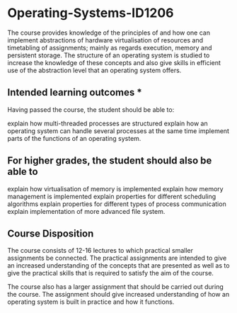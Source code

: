 # Operating-Systems-ID1206

The course provides knowledge of the principles of and how one can implement abstractions of hardware
virtualisation of resources and timetabling of assignments; mainly as regards execution, memory and persistent storage.
The structure of an operating system is studied to increase the knowledge of these concepts and also give skills in efficient use of the abstraction level that an operating system offers.

## Intended learning outcomes *

Having passed the course, the student should be able to:

explain how multi-threaded processes are structured
explain how an operating system can handle several processes at the same time
implement parts of the functions of an operating system.

## For higher grades, the student should also be able to

explain how virtualisation of memory is implemented
explain how memory management is implemented
explain properties for different scheduling algorithms
explain properties for different types of process communication
explain implementation of more advanced file system.

## Course Disposition

The course consists of 12-16 lectures to which practical smaller assignments be connected. The practical assignments are intended to give an increased understanding of the concepts that are presented as well as to give the practical skills that is required to satisfy the aim of the course.

The course also has a larger assignment that should be carried out during the course. The assignment should give increased understanding of how an operating system is built in practice and how it functions.
